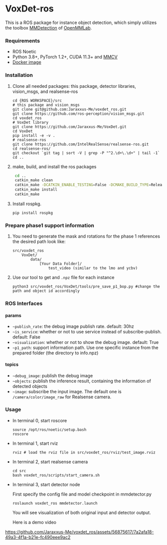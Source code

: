 # VoxDet-ros
This is a ROS package for instance object detection, which simply utilizes the toolbox [MMDetection](https://github.com/open-mmlab/mmdetection) of [OpenMMLab](https://openmmlab.com/).

### Requirements

- ROS Noetic
- Python 3.8+, PyTorch 1.2+, CUDA 11.3+ and [MMCV](https://mmcv.readthedocs.io/en/latest/#installation)
- [Docker image](bowenli1024/voxdet:ros-v1)



### Installation

1. Clone all needed packages: this package, detector libraries, vision_msgs, and realsense-ros
    ```shell
    cd {ROS WORKSPACE}/src
    # this package and vision_msgs
    git clone git@github.com:Jaraxxus-Me/voxdet_ros.git
    git clone https://github.com/ros-perception/vision_msgs.git
    cd voxdet_ros
	# VoxDet library    
    git clone https://github.com/Jaraxxus-Me/VoxDet.git
    cd VoxDet
    pip install -e -v .
    # realsense-ros
    git clone https://github.com/IntelRealSense/realsense-ros.git
    cd realsense-ros/
    git checkout `git tag | sort -V | grep -P "^2.\d+\.\d+" | tail -1`
    cd ..
    ```

2. make, build, and install the ros packages

   ```bash
    cd ..
    catkin_make clean
    catkin_make -DCATKIN_ENABLE_TESTING=False -DCMAKE_BUILD_TYPE=Release
    catkin_make install
    catkin_make
   ```
3. Install rospkg.

   ```shell
   pip install rospkg
   ```



### Prepare phase1 support information

1. You need to generate the mask and rotations for the phase 1 references the desired path look like:
    ```
    src/voxdet_ros
        VoxDet/
            data/
                [Your Data Folder]/
                    test_video (similar to the lmo and ycbv)
    ```
2. Use our tool to get and `.npz` file for each instance
    ```
    python3 src/voxdet_ros/VoxDet/tools/pre_save_p1_bop.py #change the path and object id accordingly
    ```
   

### ROS Interfaces

#### params

- `~publish_rate`: the debug image publish rate. default: 30hz
- `~is_service`: whether or not to use service instead of subscribe-publish. default: False
- `~visualization`: whether or not to show the debug image. default: True
- `~p1_path`: support information path. Use one specific instance from the prepared folder (the directory to info.npz)

#### topics

- `~debug_image`: publish the debug image
- `~objects`: publish the inference result, containing the information of detected objects
- `~image`: subscribe the input image. The default one is `/camera/color/image_raw` for Realsense camera.



### Usage

- In terminal 0, start roscore
    ```shell
    source /opt/ros/noetic/setup.bash
    roscore
    ```

- In terminal 1, start rviz
    ```shell
    rviz # load the rviz file in src/voxdet_ros/rviz/test_image.rviz
    ```

- In terminal 2, start realsense camera

    ```shell
    cd src
    bash voxdet_ros/scripts/start_camera.sh
    ```

- In terminal 3, start detector node

    First specify the config file and model checkpoint in mmdetector.py

    ```shell
    roslaunch voxdet_ros mmdetector.launch
    ```

    You will see visualization of both original input and detector output.

    Here is a demo video
    

https://github.com/Jaraxxus-Me/voxdet_ros/assets/56875617/7a2afa18-49a3-4f1a-b21e-fc490eee9ac2


